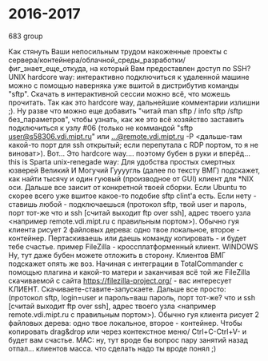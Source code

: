 # 2016-2017
683 group

Как стянуть Ваши непосильным трудом накоженные проекты с сервера/контейнера/облачной_среды_разработки/фиг_знает_еще_откуда, на который Вам предоставлен доступ по SSH?
UNIX
  hardcore way: интерактивно подключиться к удаленной машине можно с помощью наверняка уже вшитой в дистрибутив команды "sftp". Скачать в интерактивной сессии можно всё, что можешь прочитать. Так как это hardcore way, дальнейшие комментарии излишни ;). Ну разве что можно еще добавить "читай man sftp / info sftp /sftp без_параметров", чтобы узнать, как же это всё хозяйство заставить подключиться к узлу #06 (только не коммандой "sftp user@s58306.vdi.mipt.ru" или ...@remote.vdi.mipt.ru -P <дальше-там какой-то порт для ssh открытый; если перепутала с RDP портом, то я не виноват>). Вот... Это hardcore way.... поэтому бубен в руки и вперёд... this is Sparta
  unix-renegade way: Для удобства простых смертных юзверей Великий И Могучий Гуууугль (далее по тексту ВМГ) подскажет, как найти тысячу и один гуювый (производное от GUI) клиент для *NIX оси. Дальше все заисит от конкретной твоей сборки. Если Ubuntu то скорее всего уже вшитое какое-то подобие sftp clint'а есть. Если нету - ставишь любой - подключаешься (протокол sftp, твой user и пароль, порт тот-же что и ssh [считай выходит ftp over ssh], адрес твоего узла <например remote.vdi.mipt.ru с правильным портом>). Обычно гуя клиента рисует 2 файловых дерева: одно твое локальное, второе - контейнер. Пертаскиваешь или даешь команду копировать - и будет тебе счастье. пример FileZilla - кроссплатформенный клиент.
WINDOWS
  Ну, тут даже бубен можете отложить в сторону. Клиентов ВМГ подскажет опять же воз. Начиная с интеграции в TotalCommander с помощью плагина и какой-то матери и заканчивая всё той же FileZilla скачиваемой с сайта https://filezilla-project.org/ - вас интересует КЛИЕНТ. Скачиваете-ставите-запускаете. Дальше все просто: (протокол sftp,  login=user и пароль=ваш пароль, порт тот-же? что и ssh [считай выходит ftp over ssh], адрес твоего узла <например remote.vdi.mipt.ru с правильным портом>). Обычно гуя клиента рисует 2 файловых дерева: одно твое локальное, второе - контейнер. Чтобы копировать drag&drop или через контекстное меню/ Ctrl+C-Ctrl+V- и будет вам счастье.
MAC:
ну, тут вроде бы вопрос пару занятий назад отпал... клиентов масса. что сделать надо ты вроде понял ;)
